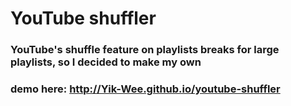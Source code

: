 # YouTube shuffler
### YouTube's shuffle feature on playlists breaks for large playlists, so I decided to make my own
### demo here: http://Yik-Wee.github.io/youtube-shuffler